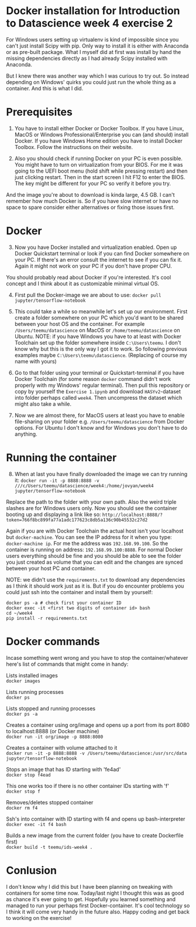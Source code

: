 # Docker installation for Introduction to Datascience week 4 exercise 2

For Windows users setting up virtualenv is kind of impossible since you can't just install Scipy with pip. Only way to install it is either with Anaconda or as pre-built package. What I myself did at first was install by hand the missing dependencies directly as I had already Scipy installed with Anaconda.

But I knew there was another way which I was curious to try out. So instead depending on Windows' quirks you could just run the whole thing as a container. And this is what I did.

# Prerequisites

1) You have to install either Docker or Docker Toolbox. If you have Linux, MacOS or Windows Professional/Enterprise you can (and should) install Docker. If you have Windows Home edition you have to install Docker Toolbox. Follow the instructions on their website.

2) Also you should check if running Docker on your PC is even possible. You might have to turn on virtualization from your BIOS. For me it was going to the UEFI boot menu (hold shift while pressing restart) and then just clicking restart. Then in the start screen I hit F12 to enter the BIOS. The key might be different for your PC so verify it before you try.

And the image you're about to download is kinda large, 4.5 GB. I can't remember how much Docker is. So if you have slow internet or have no space to spare consider either alternatives or fixing those issues first.

# Docker

3) Now you have Docker installed and virtualization enabled. Open up Docker Quickstart terminal or look if you can find Docker somewhere on your PC. If there's an error consult the internet to see if you can fix it. Again it might not work on your PC if you don't have proper CPU.

You should probably read about Docker if you're interested. It's cool concept and I think about it as customizable minimal virtual OS.

4) First pull the Docker-image we are about to use: `docker pull jupyter/tensorflow-notebook`

5) This could take a while so meanwhile let's set up our environment. First create a folder somewhere on your PC which you'd want to be shared between your host OS and the container. For example `/Users/teemu/datascience` on MacOS or `/home/teemu/datascience` on Ubuntu. NOTE: if you have Windows you have to at least with Docker Toolchain set up the folder somewhere inside `C:\Users\teemu`. I don't know why but this is the only way I got it to work. So following previous examples maybe `C:\Users\teemu\datascience`. (Replacing of course my name with yours)

6) Go to that folder using your terminal or Quickstart-terminal if you have Docker Toolchain (for some reason `docker` command didn't work properly with my Windows' regular terminal). Then pull this repository or copy by yourself the `Exercise 1.ipynb` and download `HASYv2`-dataset into folder perhaps called `week4`. Then uncompress the dataset which might also take a while.

7) Now we are almost there, for MacOS users at least you have to enable file-sharing on your folder e.g. `/Users/teemu/datascience` from Docker options. For Ubuntu I don't know and for Windows you don't have to do anything.

# Running the container

8) When at last you have finally downloaded the image we can try running it: `docker run -it -p 8888:8888 -v ///c/Users/teemu/datascience/week4:/home/jovyan/week4 jupyter/tensorflow-notebook`

Replace the path to the folder with your own path. Also the weird triple slashes are for Windows users only. Now you should see the container booting up and displaying a link like so: `http://localhost:8888/?token=766f8bc899fa77a1adc177623c8db5a136c90b45532c27d2`

Again if you are with Docker Toolchain the actual host isn't your localhost but `docker-machine`. You can see the IP address for it when you type: `docker-machine ip`. For me the address was `192.168.99.100`. So the container is running on address: `192.168.99.100:8888`. For normal Docker users everything should be fine and you should be able to see the folder you just created as volume that you can edit and the changes are synced between your host PC and container.

NOTE: we didn't use the `requirements.txt` to download any dependencies as I think it should work just as it is. But if you do encounter problems you could just ssh into the container and install them by yourself:
```
docker ps -a # check first your container ID
docker exec -it <first two digits of container id> bash
cd ~/week4
pip install -r requirements.txt
```
# Docker commands

Incase something went wrong and you have to stop the container/whatever here's list of commands that might come in handy:

Lists installed images  
`docker images`

Lists running processes  
`docker ps`

Lists stopped and running processes  
`docker ps -a`

Creates a container using org/image and opens up a port from its port 8080 to localhost:8888 (or Docker machine)  
`docker run -it org/image -p 8888:8080`

Creates a container with volume attached to it  
`docker run -it -p 8888:8888 -v /Users/teemu/datascience:/usr/src/data jupyter/tensorflow-notebook`

Stops an image that has ID starting with 'fe4ad'  
`docker stop f4ead`

This one works too if there is no other container IDs starting with 'f'  
`docker stop f`

Removes/deletes stopped container  
`docker rm f4`

Ssh's into container with ID starting with f4 and opens up bash-interpreter  
`docker exec -it f4 bash`

Builds a new image from the current folder (you have to create Dockerfile first)  
`docker build -t teemu/ids-week4 .`

# Conlusion

I don't know why I did this but I have been planning on tweaking with containers for some time now. Today/last night I thought this was as good as chance it's ever going to get. Hopefully you learned something and managed to run your perhaps first Docker-container. It's cool technology so I think it will come very handy in the future also. Happy coding and get back to working on the exercise!
